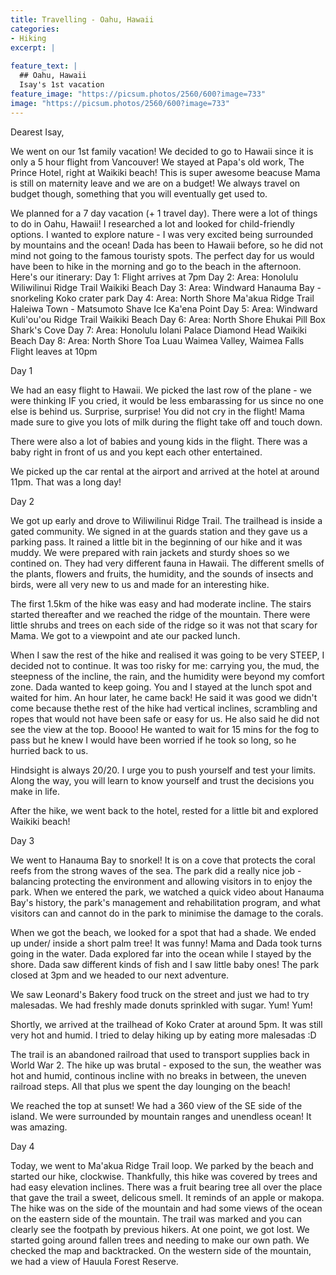 ```yaml
---
title: Travelling - Oahu, Hawaii
categories:
- Hiking
excerpt: |
  
feature_text: |
  ## Oahu, Hawaii
  Isay's 1st vacation
feature_image: "https://picsum.photos/2560/600?image=733"
image: "https://picsum.photos/2560/600?image=733"
---
```


Dearest Isay,

We went on our 1st family vacation! We decided to go to Hawaii since it is only a 5 hour flight from Vancouver! We stayed at Papa's old work, The Prince Hotel, right at Waikiki beach! This is super awesome beacuse Mama is still on maternity leave and we are on a budget! We always travel on budget though, something that you will eventually get used to. 

<!-- more -->

We planned for a 7 day vacation (+ 1 travel day). There were a lot of things to do in Oahu, Hawaii! I researched a lot and looked for child-friendly options. I wanted to explore nature - I was very excited being surrounded by mountains and the ocean! Dada has been to Hawaii before, so he did not mind not going to the famous touristy spots. The perfect day for us would have been to hike in the morning and go to the beach in the afternoon. Here's our itinerary:
Day 1:  Flight arrives at 7pm
Day 2:  Area: Honolulu
        Wiliwilinui Ridge Trail
        Waikiki Beach
Day 3:  Area: Windward
        Hanauma Bay - snorkeling
        Koko crater park
Day 4:  Area: North Shore
        Ma'akua Ridge Trail
        Haleiwa Town - Matsumoto Shave Ice
        Ka'ena Point
Day 5:  Area: Windward
        Kuli'ou'ou Ridge Trail
        Waikiki Beach
Day 6:  Area: North Shore
        Ehukai Pill Box
        Shark's Cove
Day 7:  Area: Honolulu
        Iolani Palace
        Diamond Head
        Waikiki Beach
Day 8:  Area: North Shore
        Toa Luau
        Waimea Valley, Waimea Falls
        Flight leaves at 10pm

Day 1

We had an easy flight to Hawaii. We picked the last row of the plane - we were thinking IF you cried, it would be less embarassing for us since no one else is behind us. Surprise, surprise! You did not cry in the flight! Mama made sure to give you lots of milk during the flight take off and touch down. 

There were also a lot of babies and young kids in the flight. There was a baby right in front of us and you kept each other entertained. 

We picked up the car rental at the airport and arrived at the hotel at around 11pm. That was a long day!

Day 2

We got up early and drove to Wiliwilinui Ridge Trail. The trailhead is inside a gated community. We signed in at the guards station and they gave us a parking pass. It rained a little bit in the beginning of our hike and it was muddy. We were prepared with rain jackets and sturdy shoes so we contined on. They had very different fauna in Hawaii. The different smells of the plants, flowers and fruits, the humidity, and the sounds of insects and birds, were all very new to us and made for an interesting hike. 

The first 1.5km of the hike was easy and had moderate incline. The stairs started thereafter and we reached the ridge of the mountain. There were little shrubs and trees on each side of the ridge so it was not that scary for Mama. We got to a viewpoint and ate our packed lunch. 

When I saw the rest of the hike and realised it was going to be very STEEP, I decided not to continue. It was too risky for me: carrying you, the mud, the steepness of the incline, the rain, and the humidity were beyond my comfort zone. Dada wanted to keep going. You and I stayed at the lunch spot and waited for him. An hour later, he came back! He said it was good we didn't come because thethe rest of the hike had vertical inclines, scrambling and ropes that would not have been safe or easy for us. He also said he did not see the view at the top. Boooo! He wanted to wait for 15 mins for the fog to pass but he knew I would have been worried if he took so long, so he hurried back to us. 

Hindsight is always 20/20. I urge you to push yourself and test your limits. Along the way, you will learn to know yourself and trust the decisions you make in life. 

After the hike, we went back to the hotel, rested for a little bit and explored Waikiki beach!

Day 3

We went to Hanauma Bay to snorkel! It is on a cove that protects the coral reefs from the strong waves of the sea. The park did a really nice job - balancing protecting the environment and allowing visitors in to enjoy the park. When we entered the park, we watched a quick video about Hanauma Bay's history, the park's management and rehabilitation program, and what visitors can and cannot do in the park to minimise the damage to the corals. 

When we got the beach, we looked for a spot that had a shade. We ended up under/ inside a short palm tree! It was funny! Mama and Dada took turns going in the water. Dada explored far into the ocean while I stayed by the shore. Dada saw different kinds of fish and I saw little baby ones! The park closed at 3pm and we headed to our next adventure. 

We saw Leonard's Bakery food truck on the street and just we had to try malesadas. We had freshly made donuts sprinkled with sugar. Yum! Yum! 

Shortly, we arrived at the trailhead of Koko Crater at around 5pm. It was still very hot and humid. I tried to delay hiking up by eating more malesadas :D 

The trail is an abandoned railroad that used to transport supplies back in World War 2. The hike up was brutal - exposed to the sun, the weather was hot and humid, continous incline with no breaks in between, the uneven railroad steps. All that plus we spent the day lounging on the beach!

We reached the top at sunset! We had a 360 view of the SE side of the island. We were surrounded by mountain ranges and unendless ocean! It was amazing.

Day 4

Today, we went to Ma'akua Ridge Trail loop. We parked by the beach and started our hike, clockwise. Thankfully, this hike was covered by trees and had easy elevation inclines. There was a fruit bearing tree all over the place that gave the trail a sweet, delicous smell. It reminds of an apple or makopa. The hike was on the side of the mountain and had some views of the ocean on the eastern side of the mountain. The trail was marked and you can clearly see the footpath by previous hikers. At one point, we got lost. We started going around fallen trees and needing to make our own path. We checked the map and backtracked. On the western side of the mountain, we had a view of Hauula Forest Reserve. 






